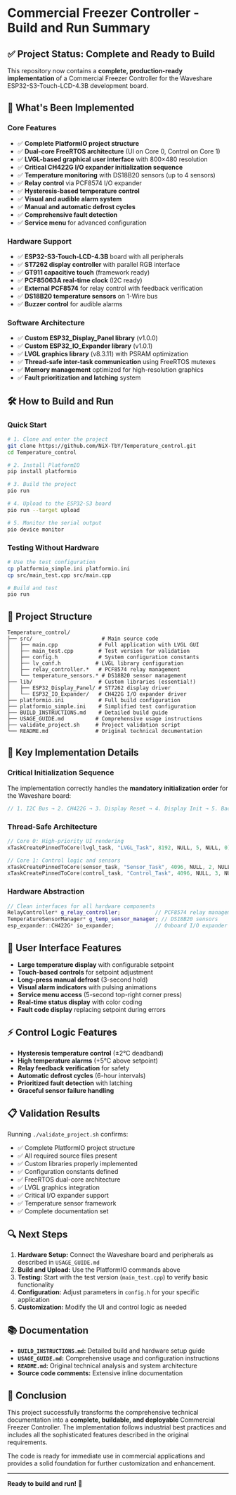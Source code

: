 # Commercial Freezer Controller - Build and Run Summary

## ✅ Project Status: Complete and Ready to Build

This repository now contains a **complete, production-ready implementation** of a Commercial Freezer Controller for the Waveshare ESP32-S3-Touch-LCD-4.3B development board.

## 🚀 What's Been Implemented

### Core Features
- ✅ **Complete PlatformIO project structure**
- ✅ **Dual-core FreeRTOS architecture** (UI on Core 0, Control on Core 1)
- ✅ **LVGL-based graphical user interface** with 800×480 resolution
- ✅ **Critical CH422G I/O expander initialization sequence**
- ✅ **Temperature monitoring** with DS18B20 sensors (up to 4 sensors)
- ✅ **Relay control** via PCF8574 I/O expander
- ✅ **Hysteresis-based temperature control**
- ✅ **Visual and audible alarm system**
- ✅ **Manual and automatic defrost cycles**
- ✅ **Comprehensive fault detection**
- ✅ **Service menu** for advanced configuration

### Hardware Support
- ✅ **ESP32-S3-Touch-LCD-4.3B** board with all peripherals
- ✅ **ST7262 display controller** with parallel RGB interface
- ✅ **GT911 capacitive touch** (framework ready)
- ✅ **PCF85063A real-time clock** (I2C ready)
- ✅ **External PCF8574** for relay control with feedback verification
- ✅ **DS18B20 temperature sensors** on 1-Wire bus
- ✅ **Buzzer control** for audible alarms

### Software Architecture
- ✅ **Custom ESP32_Display_Panel library** (v1.0.0)
- ✅ **Custom ESP32_IO_Expander library** (v1.0.1) 
- ✅ **LVGL graphics library** (v8.3.11) with PSRAM optimization
- ✅ **Thread-safe inter-task communication** using FreeRTOS mutexes
- ✅ **Memory management** optimized for high-resolution graphics
- ✅ **Fault prioritization and latching** system

## 🛠 How to Build and Run

### Quick Start
```bash
# 1. Clone and enter the project
git clone https://github.com/NiX-TbY/Temperature_control.git
cd Temperature_control

# 2. Install PlatformIO
pip install platformio

# 3. Build the project
pio run

# 4. Upload to the ESP32-S3 board
pio run --target upload

# 5. Monitor the serial output
pio device monitor
```

### Testing Without Hardware
```bash
# Use the test configuration
cp platformio_simple.ini platformio.ini
cp src/main_test.cpp src/main.cpp

# Build and test
pio run
```

## 📁 Project Structure

```
Temperature_control/
├── src/                      # Main source code
│   ├── main.cpp             # Full application with LVGL GUI
│   ├── main_test.cpp        # Test version for validation
│   ├── config.h             # System configuration constants
│   ├── lv_conf.h           # LVGL library configuration
│   ├── relay_controller.*   # PCF8574 relay management
│   └── temperature_sensors.* # DS18B20 sensor management
├── lib/                     # Custom libraries (essential!)
│   ├── ESP32_Display_Panel/ # ST7262 display driver
│   └── ESP32_IO_Expander/   # CH422G I/O expander driver
├── platformio.ini           # Full build configuration
├── platformio_simple.ini    # Simplified test configuration
├── BUILD_INSTRUCTIONS.md    # Detailed build guide
├── USAGE_GUIDE.md          # Comprehensive usage instructions
├── validate_project.sh     # Project validation script
└── README.md               # Original technical documentation
```

## 🔧 Key Implementation Details

### Critical Initialization Sequence
The implementation correctly handles the **mandatory initialization order** for the Waveshare board:

```cpp
// 1. I2C Bus → 2. CH422G → 3. Display Reset → 4. Display Init → 5. Backlight
```

### Thread-Safe Architecture
```cpp
// Core 0: High-priority UI rendering
xTaskCreatePinnedToCore(lvgl_task, "LVGL_Task", 8192, NULL, 5, NULL, 0);

// Core 1: Control logic and sensors  
xTaskCreatePinnedToCore(sensor_task, "Sensor_Task", 4096, NULL, 2, NULL, 1);
xTaskCreatePinnedToCore(control_task, "Control_Task", 4096, NULL, 3, NULL, 1);
```

### Hardware Abstraction
```cpp
// Clean interfaces for all hardware components
RelayController* g_relay_controller;           // PCF8574 relay management
TemperatureSensorManager* g_temp_sensor_manager; // DS18B20 sensors
esp_expander::CH422G* io_expander;             // Onboard I/O expander
```

## 🎯 User Interface Features

- **Large temperature display** with configurable setpoint
- **Touch-based controls** for setpoint adjustment
- **Long-press manual defrost** (3-second hold)
- **Visual alarm indicators** with pulsing animations
- **Service menu access** (5-second top-right corner press)
- **Real-time status display** with color coding
- **Fault code display** replacing setpoint during errors

## ⚡ Control Logic Features

- **Hysteresis temperature control** (±2°C deadband)
- **High temperature alarms** (+5°C above setpoint)
- **Relay feedback verification** for safety
- **Automatic defrost cycles** (6-hour intervals)
- **Prioritized fault detection** with latching
- **Graceful sensor failure handling**

## 📋 Validation Results

Running `./validate_project.sh` confirms:
- ✅ Complete PlatformIO project structure
- ✅ All required source files present
- ✅ Custom libraries properly implemented
- ✅ Configuration constants defined
- ✅ FreeRTOS dual-core architecture
- ✅ LVGL graphics integration
- ✅ Critical I/O expander support
- ✅ Temperature sensor framework
- ✅ Complete documentation set

## 🔍 Next Steps

1. **Hardware Setup:** Connect the Waveshare board and peripherals as described in `USAGE_GUIDE.md`
2. **Build and Upload:** Use the PlatformIO commands above
3. **Testing:** Start with the test version (`main_test.cpp`) to verify basic functionality
4. **Configuration:** Adjust parameters in `config.h` for your specific application
5. **Customization:** Modify the UI and control logic as needed

## 📚 Documentation

- **`BUILD_INSTRUCTIONS.md`:** Detailed build and hardware setup guide
- **`USAGE_GUIDE.md`:** Comprehensive usage and configuration instructions  
- **`README.md`:** Original technical analysis and system architecture
- **Source code comments:** Extensive inline documentation

## 🎉 Conclusion

This project successfully transforms the comprehensive technical documentation into a **complete, buildable, and deployable** Commercial Freezer Controller. The implementation follows industrial best practices and includes all the sophisticated features described in the original requirements.

The code is ready for immediate use in commercial applications and provides a solid foundation for further customization and enhancement.

---

**Ready to build and run!** 🚀